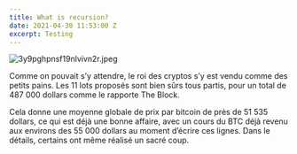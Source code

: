 ```yaml
---
title: What is recursion?
date: 2021-04-30 11:53:00 Z
excerpt: Testing
---
```


![3y9pghpnsf19nlvivn2r.jpeg](/uploads/3y9pghpnsf19nlvivn2r.jpeg)

Comme on pouvait s’y attendre, le roi des cryptos s’y est vendu comme des petits pains. Les 11 lots proposés sont bien sûrs tous partis, pour un total de 487 000 dollars comme le rapporte The Block.

Cela donne une moyenne globale de prix par bitcoin de près de 51 535 dollars, ce qui est déjà une bonne affaire, avec un cours du BTC déjà revenu aux environs des 55 000 dollars au moment d’écrire ces lignes. Dans le détails, certains ont même réalisé un sacré coup.
